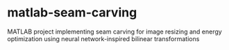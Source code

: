 # matlab-seam-carving
MATLAB project implementing seam carving for image resizing and energy optimization using neural network-inspired bilinear transformations
